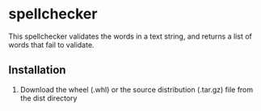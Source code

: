 # spellchecker

This spellchecker validates the words in a text string, and returns a list of words that fail to validate.

## Installation
1. Download the wheel (.whl) or the source distribution (.tar.gz) file from the dist directory
